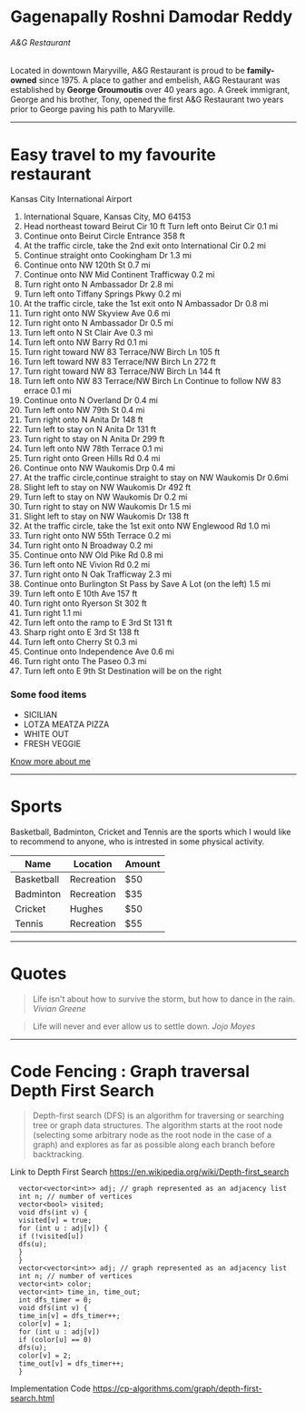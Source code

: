 # Gagenapally Roshni Damodar Reddy
###### A&G Restaurant

Located in downtown Maryville, 
A&G Restaurant is proud to be **family-owned** since 1975.
A place to gather and embelish, A&G Restaurant was established by **George Groumoutis** over 40 years ago. A Greek immigrant, George and his brother, Tony, opened the first A&G Restaurant two years prior to George paving his path to Maryville.

-------------------------------------------
# Easy travel to my favourite restaurant

Kansas City International Airport
1. International Square, Kansas City, MO 64153
2. Head northeast toward Beirut Cir
   10 ft
   Turn left onto Beirut Cir
   0.1 mi
3. Continue onto Beirut Circle Entrance
   358 ft
4. At the traffic circle, take the 2nd exit onto International Cir
   0.2 mi
5. Continue straight onto Cookingham Dr
   1.3 mi
6. Continue onto NW 120th St
   0.7 mi
7. Continue onto NW Mid Continent Trafficway
   0.2 mi
8. Turn right onto N Ambassador Dr
   2.8 mi
9. Turn left onto Tiffany Springs Pkwy
   0.2 mi
10. At the traffic circle, take the 1st exit onto N Ambassador Dr
    0.8 mi
11. Turn right onto NW Skyview Ave
    0.6 mi
12. Turn right onto N Ambassador Dr 0.5 mi
13. Turn left onto N St Clair Ave 0.3 mi
14. Turn left onto NW Barry Rd 0.1 mi
15. Turn right toward NW 83 Terrace/NW Birch Ln 105 ft
16. Turn left toward NW 83 Terrace/NW Birch Ln 272 ft
17. Turn right toward NW 83 Terrace/NW Birch Ln 144 ft
18. Turn left onto NW 83 Terrace/NW Birch Ln Continue to follow NW 83  errace 0.1 mi
19. Continue onto N Overland Dr 0.4 mi
20. Turn left onto NW 79th St 0.4 mi
21. Turn right onto N Anita Dr 148 ft
22. Turn left to stay on N Anita Dr 131 ft
23. Turn right to stay on N Anita Dr 299 ft
24. Turn left onto NW 78th Terrace 0.1 mi
25. Turn right onto Green Hills Rd 0.4 mi
26. Continue onto NW Waukomis Drp 0.4 mi
27. At the traffic circle,continue straight to stay on NW Waukomis Dr 0.6mi
28. Slight left to stay on NW Waukomis Dr 492 ft
29. Turn left to stay on NW Waukomis Dr 0.2 mi
30. Turn right to stay on NW Waukomis Dr 1.5 mi
31. Slight left to stay on NW Waukomis Dr 138 ft
32. At the traffic circle, take the 1st exit onto NW Englewood Rd 1.0 mi
33. Turn right onto NW 55th Terrace 0.2 mi
34. Turn right onto N Broadway 0.2 mi
35. Continue onto NW Old Pike Rd 0.8 mi
36. Turn left onto NE Vivion Rd 0.2 mi
37. Turn right onto N Oak Trafficway 2.3 mi
38. Continue onto Burlington St Pass by Save A Lot (on the left) 1.5 mi
39. Turn left onto E 10th Ave 157 ft
40. Turn right onto Ryerson St 302 ft
41. Turn right 1.1 mi
42. Turn left onto the ramp to E 3rd St 131 ft
43. Sharp right onto E 3rd St 138 ft
44. Turn left onto Cherry St 0.3 mi
45. Continue onto Independence Ave 0.6 mi
46. Turn right onto The Paseo 0.3 mi
47. Turn left onto E 9th St Destination will be on the right

 ### Some food items
* SICILIAN
* LOTZA MEATZA PIZZA
* WHITE OUT
* FRESH VEGGIE

[Know more about me](https://github.com/s546652/assignment2-Gagenapally/blob/main/AboutMe.md)

-----------------------------------------------

# Sports

Basketball, Badminton, Cricket and Tennis are the sports which I would like to recommend to anyone, who is intrested in some physical activity.

|  Name       |  Location   | Amount|
|-------------|-------------|-------|
|  Basketball | Recreation  |  $50  |
|  Badminton  | Recreation  |  $35  |
|  Cricket    | Hughes      |  $50  |
|   Tennis    |  Recreation |  $55  |

----------------------------------------------------

# Quotes

> Life isn't about how to survive the storm, but how to dance in the rain. *Vivian Greene*

> Life will never and ever allow us to settle down. *Jojo Moyes*

-----------------------------------------------------
# Code Fencing : Graph traversal Depth First Search

>Depth-first search (DFS) is an algorithm for traversing or searching tree or graph data structures. The algorithm starts at the root node (selecting some arbitrary node as the root node in the case of a graph) and explores as far as possible along each branch before backtracking.

Link to Depth First Search https://en.wikipedia.org/wiki/Depth-first_search


   
      vector<vector<int>> adj; // graph represented as an adjacency list
      int n; // number of vertices
      vector<bool> visited;
      void dfs(int v) {
      visited[v] = true;
      for (int u : adj[v]) {
      if (!visited[u])
      dfs(u);
      }
      }
      vector<vector<int>> adj; // graph represented as an adjacency list
      int n; // number of vertices
      vector<int> color;
      vector<int> time_in, time_out;
      int dfs_timer = 0;
      void dfs(int v) {
      time_in[v] = dfs_timer++;
      color[v] = 1;
      for (int u : adj[v])
      if (color[u] == 0)
      dfs(u);
      color[v] = 2;
      time_out[v] = dfs_timer++;
      }
      
 Implementation Code https://cp-algorithms.com/graph/depth-first-search.html